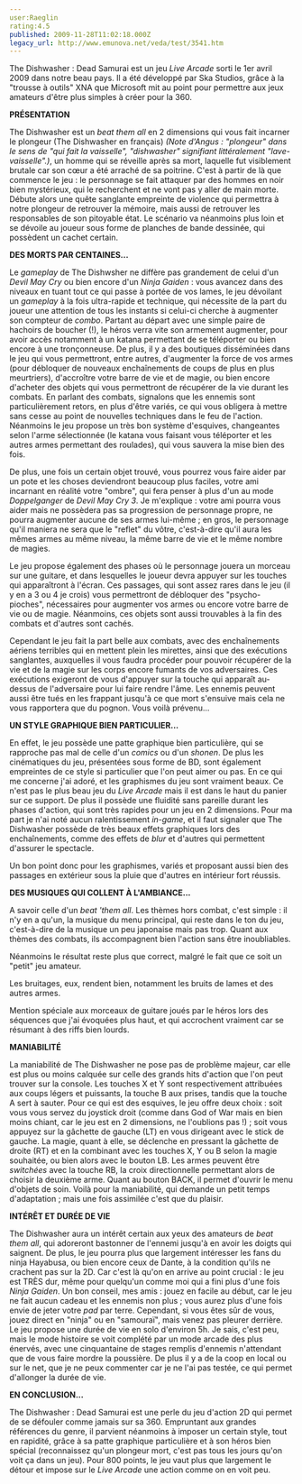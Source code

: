 ```yaml
---
user:Raeglin
rating:4.5
published: 2009-11-28T11:02:18.000Z
legacy_url: http://www.emunova.net/veda/test/3541.htm
---
```

The Dishwasher : Dead Samurai est un jeu _Live Arcade_ sorti le 1er avril 2009 dans notre beau pays. Il a été développé par Ska Studios, grâce à la "trousse à outils" XNA que Microsoft mit au point pour permettre aux jeux amateurs d'être plus simples à créer pour la 360\.  

  

**PRÉSENTATION**  

  

The Dishwasher est un _beat them all_ en 2 dimensions qui vous fait incarner le plongeur (The Dishwasher en français) _(Note d'Angus : "plongeur" dans le sens de "qui fait la vaisselle", "dishwasher" signifiant littéralement "lave-vaisselle".)_, un homme qui se réveille après sa mort, laquelle fut visiblement brutale car son cœur a été arraché de sa poitrine. C'est à partir de là que commence le jeu : le personnage se fait attaquer par des hommes en noir bien mystérieux, qui le recherchent et ne vont pas y aller de main morte. Débute alors une quête sanglante empreinte de violence qui permettra à notre plongeur de retrouver la mémoire, mais aussi de retrouver les responsables de son pitoyable état. Le scénario va néanmoins plus loin et se dévoile au joueur sous forme de planches de bande dessinée, qui possèdent un cachet certain.  

  

**DES MORTS PAR CENTAINES...**  

  

Le _gameplay_ de The Dishwsher ne diffère pas grandement de celui d'un _Devil May Cry_ ou bien encore d'un _Ninja Gaiden_ : vous avancez dans des niveaux en tuant tout ce qui passe à portée de vos lames, le jeu dévoilant un _gameplay_ à la fois ultra-rapide et technique, qui nécessite de la part du joueur une attention de tous les instants si celui-ci cherche à augmenter son compteur de _combo_. Partant au départ avec une simple paire de hachoirs de boucher (!), le héros verra vite son armement augmenter, pour avoir accès notamment à un katana permettant de se téléporter ou bien encore à une tronçonneuse. De plus, il y a des boutiques disséminées dans le jeu qui vous permettront, entre autres, d'augmenter la force de vos armes (pour débloquer de nouveaux enchaînements de coups de plus en plus meurtriers), d'accroître votre barre de vie et de magie, ou bien encore d'acheter des objets qui vous permettront de récupérer de la vie durant les combats. En parlant des combats, signalons que les ennemis sont particulièrement retors, en plus d'être variés, ce qui vous obligera à mettre sans cesse au point de nouvelles techniques dans le feu de l'action. Néanmoins le jeu propose un très bon système d'esquives, changeantes selon l'arme sélectionnée (le katana vous faisant vous téléporter et les autres armes permettant des roulades), qui vous sauvera la mise bien des fois.  

De plus, une fois un certain objet trouvé, vous pourrez vous faire aider par un pote et les choses deviendront beaucoup plus faciles, votre ami incarnant en réalité votre "ombre", qui fera penser à plus d'un au mode _Doppelganger_ de _Devil May Cry 3_. Je m'explique : votre ami pourra vous aider mais ne possèdera pas sa progression de personnage propre, ne pourra augmenter aucune de ses armes lui-même ; en gros, le personnage qu'il maniera ne sera que le "reflet" du vôtre, c'est-à-dire qu'il aura les mêmes armes au même niveau, la même barre de vie et le même nombre de magies.  

Le jeu propose également des phases où le personnage jouera un morceau sur une guitare, et dans lesquelles le joueur devra appuyer sur les touches qui apparaîtront à l'écran. Ces passages, qui sont assez rares dans le jeu (il y en a 3 ou 4 je crois) vous permettront de débloquer des "psycho-pioches", nécessaires pour augmenter vos armes ou encore votre barre de vie ou de magie. Néanmoins, ces objets sont aussi trouvables à la fin des combats et d'autres sont cachés.  

Cependant le jeu fait la part belle aux combats, avec des enchaînements aériens terribles qui en mettent plein les mirettes, ainsi que des exécutions sanglantes, auxquelles il vous faudra procéder pour pouvoir récupérer de la vie et de la magie sur les corps encore fumants de vos adversaires. Ces exécutions exigeront de vous d'appuyer sur la touche qui apparaît au-dessus de l'adversaire pour lui faire rendre l'âme. Les ennemis peuvent aussi être tués en les frappant jusqu'à ce que mort s'ensuive mais cela ne vous rapportera que du pognon. Vous voilà prévenu...  

  

**UN STYLE GRAPHIQUE BIEN PARTICULIER...**  

  

En effet, le jeu possède une patte graphique bien particulière, qui se rapproche pas mal de celle d'un _comics_ ou d'un _shonen_. De plus les cinématiques du jeu, présentées sous forme de BD, sont également empreintes de ce style si particulier que l'on peut aimer ou pas. En ce qui me concerne j'ai adoré, et les graphismes du jeu sont vraiment beaux. Ce n'est pas le plus beau jeu du _Live Arcade_ mais il est dans le haut du panier sur ce support. De plus il possède une fluidité sans pareille durant les phases d'action, qui sont très rapides pour un jeu en 2 dimensions. Pour ma part je n'ai noté aucun ralentissement _in-game_, et il faut signaler que The Dishwasher possède de très beaux effets graphiques lors des enchaînements, comme des effets de _blur_ et d'autres qui permettent d'assurer le spectacle.  

Un bon point donc pour les graphismes, variés et proposant aussi bien des passages en extérieur sous la pluie que d'autres en intérieur fort réussis.  

  

**DES MUSIQUES QUI COLLENT À L'AMBIANCE...**  

  

A savoir celle d'un _beat 'them all_. Les thèmes hors combat, c'est simple : il n'y en a qu'un, la musique du menu principal, qui reste dans le ton du jeu, c'est-à-dire de la musique un peu japonaise mais pas trop. Quant aux thèmes des combats, ils accompagnent bien l'action sans être inoubliables.  

Néanmoins le résultat reste plus que correct, malgré le fait que ce soit un "petit" jeu amateur.  

Les bruitages, eux, rendent bien, notamment les bruits de lames et des autres armes.  

Mention spéciale aux morceaux de guitare joués par le héros lors des séquences que j'ai évoquées plus haut, et qui accrochent vraiment car se résumant à des riffs bien lourds.  

  

**MANIABILITÉ**  

  

La maniabilité de The Dishwasher ne pose pas de problème majeur, car elle est plus ou moins calquée sur celle des grands hits d'action que l'on peut trouver sur la console. Les touches X et Y sont respectivement attribuées aux coups légers et puissants, la touche B aux prises, tandis que la touche A sert à sauter. Pour ce qui est des esquives, le jeu offre deux choix : soit vous vous servez du joystick droit (comme dans God of War mais en bien moins chiant, car le jeu est en 2 dimensions, ne l'oublions pas !) ; soit vous appuyez sur la gâchette de gauche (LT) en vous dirigeant avec le stick de gauche. La magie, quant à elle, se déclenche en pressant la gâchette de droite (RT) et en la combinant avec les touches X, Y ou B selon la magie souhaitée, ou bien alors avec le bouton LB. Les armes peuvent être _switchées_ avec la touche RB, la croix directionnelle permettant alors de choisir la deuxième arme. Quant au bouton BACK, il permet d'ouvrir le menu d'objets de soin. Voilà pour la maniabilité, qui demande un petit temps d'adaptation ; mais une fois assimilée c'est que du plaisir.  

  

**INTÉRÊT ET DURÉE DE VIE**  

  

The Dishwasher aura un intérêt certain aux yeux des amateurs de _beat them all_, qui adoreront bastonner de l'ennemi jusqu'à en avoir les doigts qui saignent. De plus, le jeu pourra plus que largement intéresser les fans du ninja Hayabusa, ou bien encore ceux de Dante, à la condition qu'ils ne crachent pas sur la 2D. Car c'est là qu'on en arrive au point crucial : le jeu est TRÈS dur, même pour quelqu'un comme moi qui a fini plus d'une fois _Ninja Gaiden_. Un bon conseil, mes amis : jouez en facile au début, car le jeu ne fait aucun cadeau et les ennemis non plus ; vous aurez plus d'une fois envie de jeter votre _pad_ par terre. Cependant, si vous êtes sûr de vous, jouez direct en "ninja" ou en "samouraï", mais venez pas pleurer derrière. Le jeu propose une durée de vie en solo d'environ 5h. Je sais, c'est peu, mais le mode histoire se voit complété par un mode arcade des plus énervés, avec une cinquantaine de stages remplis d'ennemis n'attendant que de vous faire mordre la poussière. De plus il y a de la coop en local ou sur le net, que je ne peux commenter car je ne l'ai pas testée, ce qui permet d'allonger la durée de vie.  

  

**EN CONCLUSION...**  

  

The Dishwasher : Dead Samurai est une perle du jeu d'action 2D qui permet de se défouler comme jamais sur sa 360\. Empruntant aux grandes références du genre, il parvient néanmoins à imposer un certain style, tout en rapidité, grâce à sa patte graphique particulière et à son héros bien spécial (reconnaissez qu'un plongeur mort, c'est pas tous les jours qu'on voit ça dans un jeu). Pour 800 points, le jeu vaut plus que largement le détour et impose sur le _Live Arcade_ une action comme on en voit peu.